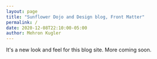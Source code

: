 ```yaml
---
layout: page
title: "Sunflower Dojo and Design blog, Front Matter"
permalink: /
date: 2020-12-08T22:10:00-05:00
author: Mehron Kugler
---
```


It's a new look and feel for this blog site.
More coming soon.

